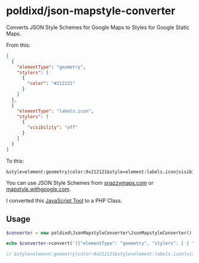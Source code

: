 # poldixd/json-mapstyle-converter

Converts JSON Style Schemes for Google Maps to Styles for Google Static Maps.

From this:

```json
[
  {
    "elementType": "geometry",
    "stylers": [
      {
        "color": "#212121"
      }
    ]
  },
  {
    "elementType": "labels.icon",
    "stylers": [
      {
        "visibility": "off"
      }
    ]
  }
]
```

To this:

```
&style=element:geometry|color:0x212121&style=element:labels.icon|visibility:off
```

You can use JSON Style Schemes from [snazzymaps.com](https://snazzymaps.com/) or [mapstyle.withgoogle.com](https://mapstyle.withgoogle.com/).

I converted this [JavaScript Tool](http://jsfiddle.net/s6Dyp/18/) to a PHP Class.

## Usage

```php
$converter = new poldixd\JsonMapstyleConverter\JsonMapstyleConverter();

echo $converter->convert('[{"elementType": "geometry", "stylers": [ { "color": "#212121"}]},{"elementType": "labels.icon","stylers": [ {"visibility": "off"}]}]');

// &style=element:geometry|color:0x212121&style=element:labels.icon|visibility:off
```